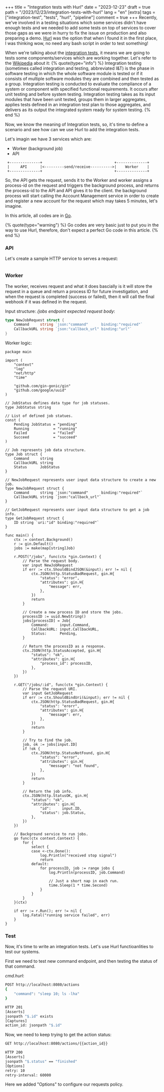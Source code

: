 +++
title = "Integration tests with Hurl"
date = "2023-12-23"
draft = true
path = "/2023/12/23/integration-tests-with-hurl"
lang = "en"
[extra]
tags = ["integration-test", "tests", "hurl", "pipeline"]
comment = true
+++
Recently, we've involved in a testing situations which some services didn't have enough tests and we needed to add some tests
on top of services to cover those gaps as we were in hurry to fix the issue on production and also preparing a demo.
[Hurl](https://hurl.dev/) was the option that when I found it in the first place, I was thinking wow, no need any bash script in order to test something!
<!-- more -->

When we're talking about the [integration tests](https://en.wikipedia.org/wiki/Integration_testing), it means we are going to tests some components/services which are working together.
Let's refer to the [Wikipedia](https://en.wikipedia.org/wiki/Integration_testing) about it:
{% quote(type="info") %}
Integration testing (sometimes called integration and testing, abbreviated I&T) is the phase in software testing in which the whole
software module is tested or if it consists of multiple software modules they are combined and then tested as a group.
Integration testing is conducted to evaluate the compliance of a system or component with specified functional requirements.
It occurs after unit testing and before system testing. Integration testing takes as its input modules that have been unit tested,
groups them in larger aggregates, applies tests defined in an integration test plan to those aggregates, and delivers as its output
the integrated system ready for system testing.
{% end %}

Now, we know the meaning of Integration tests, so, it's time to define a scenario and see how can we use Hurl to add the integration tests.

Let's imagin we have 3 services which are:
* Worker (background job)
* API

```
 +--------------+                                 +--------------+
 |     API      |<---------send/receive---------->|    Worker    |
 +--------------+                                 +--------------+
```

So, the API gets the request, sends it to the Worker and worker assigns a process-id on the request and triggers the background process,
and returns the process-id to the API and API gives it to the client. the background process will start calling the Account Management service
in order to create and register a new account for the request which may takes 5 minutes, let's imagine.

In this article, all codes are in [Go](https://go.dev/).

{% quote(type="warning") %}
Go codes are very basic just to put you in the way to use Hurl, therefore, don't expect a perfect Go code in this article.
{% end %}

### API
Let's create a sample HTTP service to serves a request:

```go

```

### Worker

The worker, receives request and what it does bascially is it will store the request in a queue and return a process ID for
future investigation, and when the request is completed (success or failed), then it will call the final webhook if it was defined
in the request.

Input structure:
_/jobs endpoint expected request body_:

```go
type NewJobRequest struct {
	Command     string `json:"command"      binding:"required"`
	CallbackURL string `json:"callback_url" binding:"url"`
}
```

Worker logic:
```go,linenos
package main

import (
	"context"
	"log"
	"net/http"
	"time"

	"github.com/gin-gonic/gin"
	"github.com/google/uuid"
)

// JobStatus defines data type for job statuses.
type JobStatus string

// List of defined job statues.
const (
	Pending JobStatus = "pending"
	Running           = "running"
	Failed            = "failed"
	Succeed           = "succeed"
)

// Job represents job data structure.
type Job struct {
	Command     string
	CallbackURL string
	Status      JobStatus
}

// NewJobRequest represents user input data structure to create a new job.
type NewJobRequest struct {
	Command     string `json:"command"      binding:"required"`
	CallbackURL string `json:"callback_url"`
}

// GetJobRequest represents user input data structure to get a job info.
type GetJobRequest struct {
	ID string `uri:"id" binding:"required"`
}

func main() {
	ctx := context.Background()
	r := gin.Default()
	jobs := make(map[string]Job)

	r.POST("/jobs", func(ctx *gin.Context) {
		// Parse the request body.
		var input NewJobRequest
		if err := ctx.ShouldBindJSON(&input); err != nil {
			ctx.JSON(http.StatusBadRequest, gin.H{
				"status": "error",
				"attributes": gin.H{
					"message": err,
				},
			})
			return
		}

		// Create a new process ID and store the jobs.
		processID := uuid.NewString()
		jobs[processID] = Job{
			Command:     input.Command,
			CallbackURL: input.CallbackURL,
			Status:      Pending,
		}

		// Return the processID as a response.
		ctx.JSON(http.StatusAccepted, gin.H{
			"status": "ok",
			"attributes": gin.H{
				"process_id": processID,
			},
		})
	})

	r.GET("/jobs/:id", func(ctx *gin.Context) {
		// Parse the request URI.
		var input GetJobRequest
		if err := ctx.ShouldBindUri(&input); err != nil {
			ctx.JSON(http.StatusBadRequest, gin.H{
				"status": "erorr",
				"attributes": gin.H{
					"message": err,
				},
			})
			return
		}

		// Try to find the job.
		job, ok := jobs[input.ID]
		if !ok {
			ctx.JSON(http.StatusNotFound, gin.H{
				"status": "error",
				"attributes": gin.H{
					"message": "not found",
				},
			})
			return
		}

		// Return the job info.
		ctx.JSON(http.StatusOK, gin.H{
			"status": "ok",
			"attributes": gin.H{
				"id":     input.ID,
				"status": job.Status,
			},
		})
	})

	// Background service to run jobs.
	go func(ctx context.Context) {
		for {
			select {
			case <-ctx.Done():
				log.Println("received stop signal")
				return
			default:
				for processID, job := range jobs {
					log.Println(processID, job.Command)

					// Just a short nap in each run.
					time.Sleep(1 * time.Second)
				}
			}
		}
	}(ctx)

	if err := r.Run(); err != nil {
		log.Fatal("running service failed", err)
	}
}
```


### Test

Now, it's time to write an integration tests.
Let's use Hurl functioanlities to test our systems.

First we need to test new command endpoint, and then testing the status of that command.

_cmd.hurl_:
```bash
POST http://localhost:8080/actions
{
    "command": "sleep 10; ls -lha"
}

HTTP 201
[Asserts]
jsonpath "$.id" exists
[Captures]
action_id: jsonpath "$.id"
```

Now, we need to keep trying to get the action status:

```bash
GET http://localhost:8080/actions/{{action_id}}

HTTP 200
[Asserts]
jsonpath "$.status" == "finished"
[Options]
retry: 10
retry-interval: 60000
```

Here we added "Options" to configure our requests policy.
